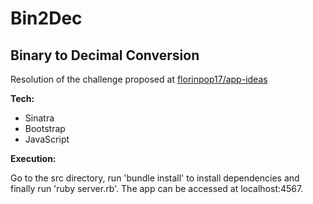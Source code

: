 # Bin2Dec

## Binary to Decimal Conversion 

Resolution of the challenge proposed at [florinpop17/app-ideas](https://github.com/florinpop17/app-ideas/blob/master/Projects/1-Beginner/Bin2Dec-App.md)

**Tech:**
- Sinatra
- Bootstrap
- JavaScript

**Execution:**

Go to the src directory, run 'bundle install' to install dependencies and finally run 'ruby server.rb'. The app can be accessed at localhost:4567.